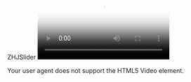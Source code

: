 ZHJSlider
<video id="video" controls="" preload="none" poster="http://media.w3.org/2010/05/sintel/poster.png">
      <source id="mp4" src="https://github.com/heavensword/ZHJSlider/blob/master/demo.mov" type="video/mov">
      <p>Your user agent does not support the HTML5 Video element.</p>
</video>

